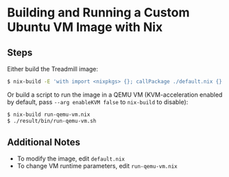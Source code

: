 # Building and Running a Custom Ubuntu VM Image with Nix

## Steps

Either build the Treadmill image:

```bash
$ nix-build -E 'with import <nixpkgs> {}; callPackage ./default.nix {}'
```

Or build a script to run the image in a QEMU VM (KVM-acceleration
enabled by default, pass `--arg enableKVM false` to `nix-build` to
disable):

```bash
$ nix-build run-qemu-vm.nix
$ ./result/bin/run-qemu-vm.sh
```

## Additional Notes

- To modify the image, edit `default.nix`
- To change VM runtime parameters, edit `run-qemu-vm.nix`
